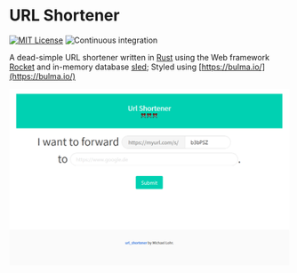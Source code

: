 # URL Shortener


[![MIT License](https://img.shields.io/badge/license-MIT-blue)](https://choosealicense.com/licenses/mit/) ![Continuous integration](https://github.com/michidk/url_shortener/workflows/Continuous%20Integration/badge.svg)

A dead-simple URL shortener written in [Rust](https://www.rust-lang.org/) using the Web framework [Rocket](https://rocket.rs/) and in-memory database [sled](http://sled.rs/); Styled using [https://bulma.io/](https://bulma.io/)

![Landing Page](./.github/images/landing.png)
